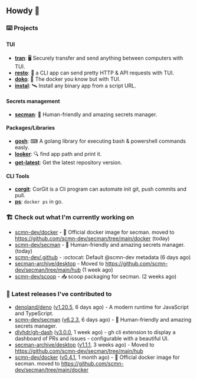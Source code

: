 ## Howdy 👋

### ⌨️ Projects

#### TUI

- [**tran**](https://github.com/abdfnx/tran): 🖥 Securely transfer and send anything between computers with TUI.
- [**resto**](https://github.com/abdfnx/resto): 🔗 a CLI app can send pretty HTTP & API requests with TUI.
- [**doko**](https://github.com/abdfnx/doko): 🐳 The docker you know but with TUI.
- [**instal**](https://github.com/abdfnx/instal): 🛰️ Install any binary app from a script URL.

#### Secrets management

- [**secman**](https://github.com/scmn-dev/secman): 👊 Human-friendly and amazing secrets manager.

#### Packages/Libraries

- [**gosh**](https://github.com/abdfnx/gosh): ⌨ A golang library for executing bash & powershell commands easly.
- [**looker**](https://github.com/abdfnx/looker): 🔍 find app path and print it.
- [**get-latest**](https://github.com/scmn-dev/get-latest): Get the latest repository version.

#### CLI Tools

- [**corgit**](https://github.com/abdfnx/corgit): CorGit is a Cli program can automate init git, push commits and pull.
- [**ps**](https://github.com/scmn-dev/ps): `docker ps` in go.

### 🏗️ Check out what I'm currently working on


- [scmn-dev/docker](https://github.com/scmn-dev/docker) - 🐳 Official docker image for secman. moved to https://github.com/scmn-dev/secman/tree/main/docker (today)
- [scmn-dev/secman](https://github.com/scmn-dev/secman) - 👊 Human-friendly and amazing secrets manager. (today)
- [scmn-dev/.github](https://github.com/scmn-dev/.github) - :octocat: Default @scmn-dev metadata (6 days ago)
- [secman-archive/desktop](https://github.com/secman-archive/desktop) - Moved to https://github.com/scmn-dev/secman/tree/main/hub (1 week ago)
- [scmn-dev/scoop](https://github.com/scmn-dev/scoop) - 📥 scoop packaging for secman. (2 weeks ago)

### 🔭 Latest releases I've contributed to

- [denoland/deno](https://github.com/denoland/deno) ([v1.20.5](https://github.com/denoland/deno/releases/tag/v1.20.5), 6 days ago) - A modern runtime for JavaScript and TypeScript.
- [scmn-dev/secman](https://github.com/scmn-dev/secman) ([v6.2.3](https://github.com/scmn-dev/secman/releases/tag/v6.2.3), 6 days ago) - 👊 Human-friendly and amazing secrets manager.
- [dlvhdr/gh-dash](https://github.com/dlvhdr/gh-dash) ([v3.0.0](https://github.com/dlvhdr/gh-dash/releases/tag/v3.0.0), 1 week ago) - gh cli extension to display a dashboard of PRs and issues - configurable with a beautiful UI.
- [secman-archive/desktop](https://github.com/secman-archive/desktop) ([v1.1.1](https://github.com/secman-archive/desktop/releases/tag/v1.1.1), 3 weeks ago) - Moved to https://github.com/scmn-dev/secman/tree/main/hub
- [scmn-dev/docker](https://github.com/scmn-dev/docker) ([v0.4.1](https://github.com/scmn-dev/docker/releases/tag/v0.4.1), 1 month ago) - 🐳 Official docker image for secman. moved to https://github.com/scmn-dev/secman/tree/main/docker
